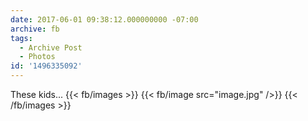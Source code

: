 ```yaml
---
date: 2017-06-01 09:38:12.000000000 -07:00
archive: fb
tags: 
  - Archive Post
  - Photos
id: '1496335092'
---
```


These kids...
{{< fb/images >}}
{{< fb/image src="image.jpg" />}}
{{< /fb/images >}}
